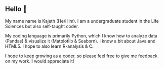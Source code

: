 ## Hello 👋

My name name is Kajeth (He/Him). I am a undergraduate student in the Life Sciences but also self-taught coder.

My coding language is primarily Python, which I know how to analyze data (Pandas) & visualize it (Matplotlib & Seaborn). I know a bit about Java and HTML5. I hope to also learn R-analysis & C.

I hope to keep growing as a coder, so please feel free to give me feedback on my work. I would appreciate it!


<!--
**kajeth/kajeth** is a ✨ _special_ ✨ repository because its `README.md` (this file) appears on your GitHub profile.

Here are some ideas to get you started:

- 🔭 I’m currently working on ...
- 🌱 I’m currently learning ...
- 👯 I’m looking to collaborate on ...
- 🤔 I’m looking for help with ...
- 💬 Ask me about ...
- 📫 How to reach me: ...
- 😄 Pronouns: ...
- ⚡ Fun fact: ...
-->
